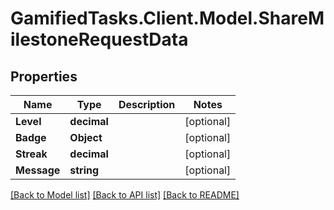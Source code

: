 # GamifiedTasks.Client.Model.ShareMilestoneRequestData

## Properties

Name | Type | Description | Notes
------------ | ------------- | ------------- | -------------
**Level** | **decimal** |  | [optional] 
**Badge** | **Object** |  | [optional] 
**Streak** | **decimal** |  | [optional] 
**Message** | **string** |  | [optional] 

[[Back to Model list]](../../README.md#documentation-for-models) [[Back to API list]](../../README.md#documentation-for-api-endpoints) [[Back to README]](../../README.md)

